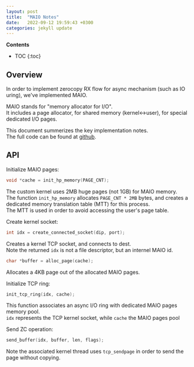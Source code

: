 ```yaml
---
layout: post
title:  "MAIO Notes"
date:   2022-09-12 19:59:43 +0300
categories: jekyll update
---
```


**Contents**
* TOC
{:toc}
## Overview

In order to implement zerocopy RX flow for async mechanism (such as IO uring), we've implemented MAIO. 

MAIO stands for "memory allocator for I/O". \
It includes a page allocator, for shared memory (kernel<->user), for special dedicated I/O pages. 

This document summerizes the key implementation notes. \
The full code can be found at [github][github].

## API

Initialize MAIO pages: 

```c
void *cache = init_hp_memory(PAGE_CNT);
```

The custom kernel uses 2MB huge pages (not 1GB) for MAIO memory. \
The function `init_hp_memory` allocates `PAGE_CNT * 2MB` bytes, and creates a dedicated memory translation table (MTT) for this process. \
The MTT is used in order to avoid accessing the user's page table. 

Create kernel socket:

```c
int idx = create_connected_socket(dip, port);
```

Creates a kernel TCP socket, and connects to dest. \
Note the returned `idx` is not a file descriptor, but an internel MAIO id. 

```c
char *buffer = alloc_page(cache);
```

Allocates a 4KB page out of the allocated MAIO pages. 

Initialize TCP ring:

```c
init_tcp_ring(idx, cache);
```

This function associates an async I/O ring with dedicated MAIO pages memory pool. \
`idx` represents the TCP kernel socket, while `cache` the MAIO pages pool 

Send ZC operation:

```c
send_buffer(idx, buffer, len, flags);
```

Note the associated kernel thread uses `tcp_sendpage` in order to send the page without copying. 




[github]: https://github.com/itaysnir/maio_rfc
